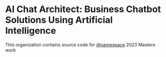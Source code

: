 # AI Chat Architect: Business Chatbot Solutions Using Artificial Intelligence

This organization contains source code for
 [@namespace](https://github.com/n4mespace) 2023 Masters work
